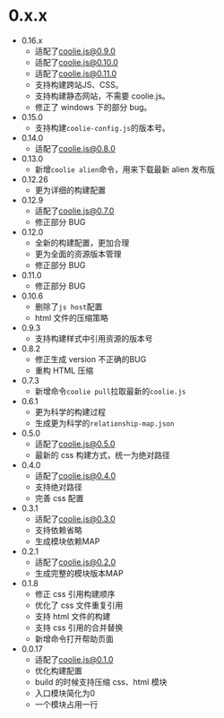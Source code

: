 # 0.x.x
- 0.16.x
    - 适配了[coolie.js@0.9.0](https://github.com/cloudcome/coolie)
    - 适配了[coolie.js@0.10.0](https://github.com/cloudcome/coolie)
    - 适配了[coolie.js@0.11.0](https://github.com/cloudcome/coolie)
    - 支持构建跨站JS、CSS。
    - 支持构建静态网站，不需要 coolie.js。
    - 修正了 windows 下的部分 bug。
- 0.15.0
    - 支持构建`coolie-config.js`的版本号。
- 0.14.0
    - 适配了[coolie.js@0.8.0](https://github.com/cloudcome/coolie)
- 0.13.0
	- 新增`coolie alien`命令，用来下载最新 alien 发布版
- 0.12.26
	- 更为详细的构建配置
- 0.12.9
    - 适配了[coolie.js@0.7.0](https://github.com/cloudcome/coolie)
    - 修正部分 BUG
- 0.12.0
	- 全新的构建配置，更加合理
	- 更为全面的资源版本管理
	- 修正部分 BUG
- 0.11.0
	- 修正部分 BUG
- 0.10.6
    - 删除了`js host`配置
    - html 文件的压缩策略
- 0.9.3
	- 支持构建样式中引用资源的版本号
- 0.8.2
	- 修正生成 version 不正确的BUG
	- 重构 HTML 压缩
- 0.7.3
	- 新增命令`coolie pull`拉取最新的`coolie.js`
- 0.6.1
	- 更为科学的构建过程
	- 生成更为科学的`relationship-map.json`
- 0.5.0
    - 适配了[coolie.js@0.5.0](https://github.com/cloudcome/coolie)
	- 最新的 css 构建方式，统一为绝对路径
- 0.4.0
    - 适配了[coolie.js@0.4.0](https://github.com/cloudcome/coolie)
    - 支持绝对路径
	- 完善 css 配置
- 0.3.1
	- 适配了[coolie.js@0.3.0](https://github.com/cloudcome/coolie)
	- 支持依赖省略
	- 生成模块依赖MAP
- 0.2.1
	- 适配了[coolie.js@0.2.0](https://github.com/cloudcome/coolie)
	- 生成完整的模块版本MAP
- 0.1.8
	- 修正 css 引用构建顺序
	- 优化了 css 文件重复引用
	- 支持 html 文件的构建
	- 支持 css 引用的合并替换
	- 新增命令打开帮助页面
- 0.0.17
	- 适配了[coolie.js@0.1.0](https://github.com/cloudcome/coolie)
	- 优化构建配置
	- build 的时候支持压缩 css、html 模块
	- 入口模块简化为0
	- 一个模块占用一行
